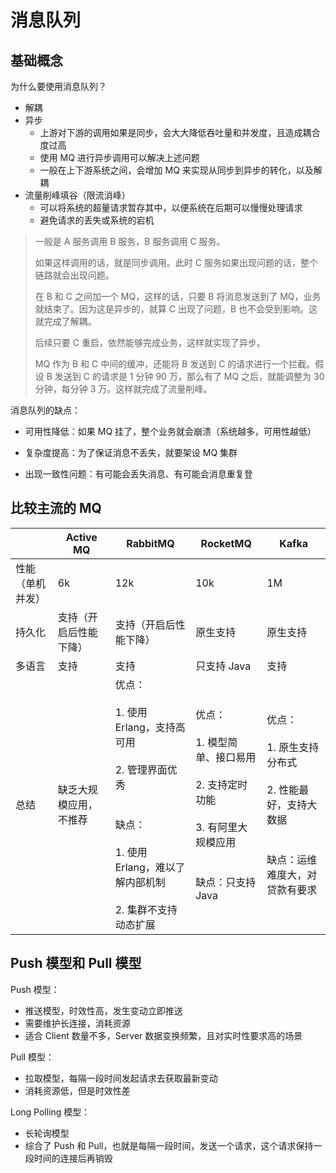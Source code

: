 # 消息队列

## 基础概念

为什么要使用消息队列？

- 解耦
- 异步
  - 上游对下游的调用如果是同步，会大大降低吞吐量和并发度，且造成耦合度过高
  - 使用 MQ 进行异步调用可以解决上述问题
  - 一般在上下游系统之间，会增加 MQ 来实现从同步到异步的转化，以及解耦
- 流量削峰填谷（限流消峰）
  - 可以将系统的超量请求暂存其中，以便系统在后期可以慢慢处理请求
  - 避免请求的丢失或系统的宕机

> 一般是 A 服务调用 B 服务，B 服务调用 C 服务。
> 
> 如果这样调用的话，就是同步调用。此时 C 服务如果出现问题的话，整个链路就会出现问题。
> 
> 在 B 和 C 之间加一个 MQ，这样的话，只要 B 将消息发送到了 MQ，业务就结束了。因为这是异步的，就算 C 出现了问题，B 也不会受到影响。这就完成了解耦。
> 
> 后续只要 C 重启，依然能够完成业务，这样就实现了异步。
> 
> MQ 作为 B 和 C 中间的缓冲，还能将 B 发送到 C 的请求进行一个拦截。假设 B 发送到 C 的请求是 1 分钟 90 万，那么有了 MQ 之后，就能调整为 30 分钟，每分钟 3 万。这样就完成了流量削峰。

消息队列的缺点：

- 可用性降低：如果 MQ 挂了，整个业务就会崩溃（系统越多，可用性越低）

- 复杂度提高：为了保证消息不丢失，就要架设 MQ 集群

- 出现一致性问题：有可能会丢失消息、有可能会消息重复登

## 比较主流的 MQ

|          | Active MQ   | RabbitMQ                                                                                                                        | RocketMQ                                                                                          | Kafka                                                                            |
| -------- | ----------- | ------------------------------------------------------------------------------------------------------------------------------- | ------------------------------------------------------------------------------------------------- | -------------------------------------------------------------------------------- |
| 性能（单机并发） | 6k          | 12k                                                                                                                             | 10k                                                                                               | 1M                                                                               |
| 持久化      | 支持（开启后性能下降） | 支持（开启后性能下降）                                                                                                                     | 原生支持                                                                                              | 原生支持                                                                             |
| 多语言      | 支持          | 支持                                                                                                                              | 只支持 Java                                                                                          | 支持                                                                               |
| 总结       | 缺乏大规模应用，不推荐 | 优点：<br/><br/>1. 使用 Erlang，支持高可用<br/>  <br/>2. 管理界面优秀<br/>  <br/><br/>缺点：<br/><br/>1. 使用 Erlang，难以了解内部机制<br/>  <br/>2. 集群不支持动态扩展 | 优点：<br/><br/>1. 模型简单、接口易用<br/>  <br/>2. 支持定时功能<br/>  <br/>3. 有阿里大规模应用<br/>  <br/><br/>缺点：只支持 Java | 优点：<br/><br/>1. 原生支持分布式<br/>  <br/>2. 性能最好，支持大数据<br/>  <br/><br/>缺点：运维难度大，对贷款有要求 |

## Push 模型和 Pull 模型

Push 模型：

- 推送模型，时效性高，发生变动立即推送
- 需要维护长连接，消耗资源
- 适合 Client 数量不多，Server 数据变换频繁，且对实时性要求高的场景

Pull 模型：

- 拉取模型，每隔一段时间发起请求去获取最新变动
- 消耗资源低，但是时效性差

Long Polling 模型：

- 长轮询模型
- 综合了 Push 和 Pull，也就是每隔一段时间，发送一个请求，这个请求保持一段时间的连接后再销毁